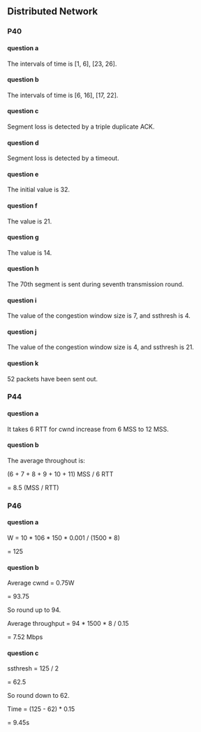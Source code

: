 ## Distributed Network

### P40

#### question a

The intervals of time is [1, 6], [23, 26].

#### question b

The intervals of time is [6, 16], [17, 22].

#### question c

Segment loss is detected by a triple duplicate ACK.

#### question d

Segment loss is detected by a timeout.

#### question e

The initial value is 32.

#### question f

The value is 21.

#### question g

The value is 14.

#### question h

The 70th segment is sent during seventh transmission round.

#### question i

The value of the congestion window size is 7, and ssthresh is 4.

#### question j

The value of the congestion window size is 4, and ssthresh is 21.

#### question k

52 packets have been sent out.

### P44

#### question a

It takes 6 RTT for cwnd increase from 6 MSS to 12 MSS.

#### question b

The average throughout is:

(6 + 7 + 8 + 9 + 10 + 11) MSS / 6 RTT

= 8.5 (MSS / RTT)

### P46

#### question a

W = 10 * 106 * 150 * 0.001 / (1500 * 8)

= 125

#### question b

Average cwnd = 0.75W

= 93.75

So round up to 94.

Average throughput = 94 * 1500 * 8 / 0.15 

= 7.52 Mbps

#### question c

ssthresh = 125 / 2 

= 62.5

So round down to 62.

Time = (125 - 62) * 0.15

= 9.45s